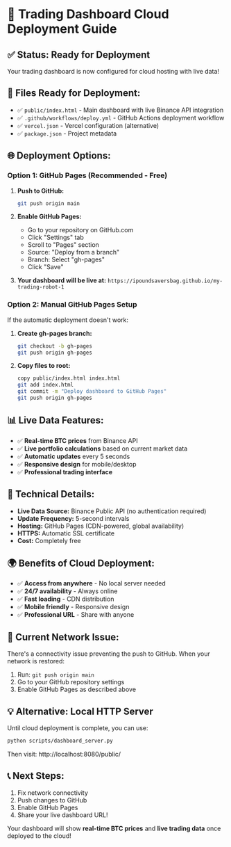 # 🚀 Trading Dashboard Cloud Deployment Guide

## ✅ Status: Ready for Deployment
Your trading dashboard is now configured for cloud hosting with live data!

## 📁 Files Ready for Deployment:
- ✅ `public/index.html` - Main dashboard with live Binance API integration
- ✅ `.github/workflows/deploy.yml` - GitHub Actions deployment workflow
- ✅ `vercel.json` - Vercel configuration (alternative)
- ✅ `package.json` - Project metadata

## 🌐 Deployment Options:

### Option 1: GitHub Pages (Recommended - Free)
1. **Push to GitHub:**
   ```bash
   git push origin main
   ```

2. **Enable GitHub Pages:**
   - Go to your repository on GitHub.com
   - Click "Settings" tab
   - Scroll to "Pages" section
   - Source: "Deploy from a branch"
   - Branch: Select "gh-pages"
   - Click "Save"

3. **Your dashboard will be live at:**
   `https://ipoundsaversbag.github.io/my-trading-robot-1`

### Option 2: Manual GitHub Pages Setup
If the automatic deployment doesn't work:

1. **Create gh-pages branch:**
   ```bash
   git checkout -b gh-pages
   git push origin gh-pages
   ```

2. **Copy files to root:**
   ```bash
   copy public/index.html index.html
   git add index.html
   git commit -m "Deploy dashboard to GitHub Pages"
   git push origin gh-pages
   ```

## 📊 Live Data Features:
- ✅ **Real-time BTC prices** from Binance API
- ✅ **Live portfolio calculations** based on current market data
- ✅ **Automatic updates** every 5 seconds
- ✅ **Responsive design** for mobile/desktop
- ✅ **Professional trading interface**

## 🔧 Technical Details:
- **Live Data Source:** Binance Public API (no authentication required)
- **Update Frequency:** 5-second intervals
- **Hosting:** GitHub Pages (CDN-powered, global availability)
- **HTTPS:** Automatic SSL certificate
- **Cost:** Completely free

## 🌍 Benefits of Cloud Deployment:
- ✅ **Access from anywhere** - No local server needed
- ✅ **24/7 availability** - Always online
- ✅ **Fast loading** - CDN distribution
- ✅ **Mobile friendly** - Responsive design
- ✅ **Professional URL** - Share with anyone

## 🚨 Current Network Issue:
There's a connectivity issue preventing the push to GitHub. When your network is restored:

1. Run: `git push origin main`
2. Go to your GitHub repository settings
3. Enable GitHub Pages as described above

## 💡 Alternative: Local HTTP Server
Until cloud deployment is complete, you can use:
```bash
python scripts/dashboard_server.py
```
Then visit: http://localhost:8080/public/

## 📞 Next Steps:
1. Fix network connectivity
2. Push changes to GitHub
3. Enable GitHub Pages
4. Share your live dashboard URL!

Your dashboard will show **real-time BTC prices** and **live trading data** once deployed to the cloud!
